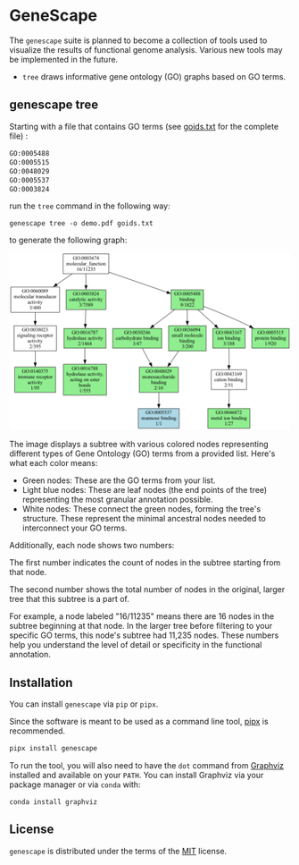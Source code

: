 # GeneScape

The `genescape` suite is planned to become a collection of tools used to visualize the results of functional genome analysis. Various new tools may be implemented in the future.

* `tree` draws informative gene ontology (GO) graphs based on GO terms.

## genescape tree

Starting with a file that contains GO terms (see [goids.txt](src/genescape/data/goids.txt) for the complete file)
:

```
GO:0005488
GO:0005515
GO:0048029
GO:0005537
GO:0003824
```

run the `tree` command in the following way:

```console
genescape tree -o demo.pdf goids.txt 
```

to generate the following graph:

![demo](docs/images/demo.png)

The image displays a subtree with various colored nodes representing different types of Gene Ontology (GO) terms from a provided list. Here's what each color means:

* Green nodes: These are the GO terms from your list.
* Light blue nodes: These are leaf nodes (the end points of the tree) representing the most granular annotation possible.
* White nodes: These connect the green nodes, forming the tree's structure. These represent the minimal ancestral nodes needed to interconnect your GO terms.

Additionally, each node shows two numbers:

The first number indicates the count of nodes in the subtree starting from that node.

The second number shows the total number of nodes in the original, larger tree that this subtree is a part of. 

For example, a node labeled "16/11235" means there are 16 nodes in the subtree beginning at that node. In the larger tree before filtering to your specific GO terms, this node's subtree had 11,235 nodes. These numbers help you understand the level of detail or specificity in the functional annotation.


## Installation

You can install `genescape` via `pip` or `pipx`.

Since the software is meant to be used as a command line tool, [pipx][pipx] is recommended.

```bash
pipx install genescape
```

[pipx]: https://pipx.pypa.io/stable/

To run the tool, you will also need to have the `dot` command from [Graphviz](https://graphviz.org/) installed and available on your `PATH`. You can install Graphviz via your package manager or via `conda` with:

```console  
conda install graphviz
```

## License

`genescape` is distributed under the terms of the [MIT](https://spdx.org/licenses/MIT.html) license.
